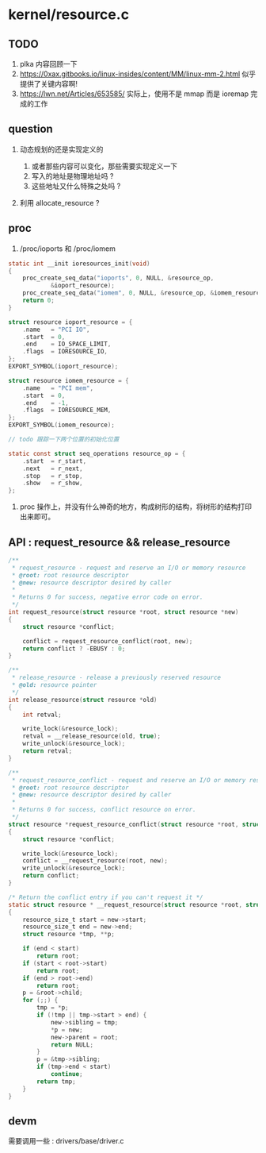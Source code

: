 # kernel/resource.c

## TODO
1. plka 内容回顾一下
2. https://0xax.gitbooks.io/linux-insides/content/MM/linux-mm-2.html 似乎提供了关键内容啊!
4. https://lwn.net/Articles/653585/ 实际上，使用不是 mmap 而是 ioremap 完成的工作

## question
1. 动态规划的还是实现定义的
    1. 或者那些内容可以变化，那些需要实现定义一下
    2. 写入的地址是物理地址吗 ?
    3. 这些地址又什么特殊之处吗 ?

2. 利用 allocate_resource ?

## proc
1. /proc/ioports 和 /proc/iomem


```c
static int __init ioresources_init(void)
{
	proc_create_seq_data("ioports", 0, NULL, &resource_op,
			&ioport_resource);
	proc_create_seq_data("iomem", 0, NULL, &resource_op, &iomem_resource);
	return 0;
}

struct resource ioport_resource = {
	.name	= "PCI IO",
	.start	= 0,
	.end	= IO_SPACE_LIMIT,
	.flags	= IORESOURCE_IO,
};
EXPORT_SYMBOL(ioport_resource);

struct resource iomem_resource = {
	.name	= "PCI mem",
	.start	= 0,
	.end	= -1,
	.flags	= IORESOURCE_MEM,
};
EXPORT_SYMBOL(iomem_resource);

// todo 跟踪一下两个位置的初始化位置

static const struct seq_operations resource_op = {
	.start	= r_start,
	.next	= r_next,
	.stop	= r_stop,
	.show	= r_show,
};
```
1. proc 操作上，并没有什么神奇的地方，构成树形的结构，将树形的结构打印出来即可。


## API : request_resource && release_resource

```c
/**
 * request_resource - request and reserve an I/O or memory resource
 * @root: root resource descriptor
 * @new: resource descriptor desired by caller
 *
 * Returns 0 for success, negative error code on error.
 */
int request_resource(struct resource *root, struct resource *new)
{
	struct resource *conflict;

	conflict = request_resource_conflict(root, new);
	return conflict ? -EBUSY : 0;
}

/**
 * release_resource - release a previously reserved resource
 * @old: resource pointer
 */
int release_resource(struct resource *old)
{
	int retval;

	write_lock(&resource_lock);
	retval = __release_resource(old, true);
	write_unlock(&resource_lock);
	return retval;
}

/**
 * request_resource_conflict - request and reserve an I/O or memory resource
 * @root: root resource descriptor
 * @new: resource descriptor desired by caller
 *
 * Returns 0 for success, conflict resource on error.
 */
struct resource *request_resource_conflict(struct resource *root, struct resource *new)
{
	struct resource *conflict;

	write_lock(&resource_lock);
	conflict = __request_resource(root, new);
	write_unlock(&resource_lock);
	return conflict;
}

/* Return the conflict entry if you can't request it */
static struct resource * __request_resource(struct resource *root, struct resource *new)
{
	resource_size_t start = new->start;
	resource_size_t end = new->end;
	struct resource *tmp, **p;

	if (end < start)
		return root;
	if (start < root->start)
		return root;
	if (end > root->end)
		return root;
	p = &root->child;
	for (;;) {
		tmp = *p;
		if (!tmp || tmp->start > end) {
			new->sibling = tmp;
			*p = new;
			new->parent = root;
			return NULL;
		}
		p = &tmp->sibling;
		if (tmp->end < start)
			continue;
		return tmp;
	}
}
```

## devm

需要调用一些 : drivers/base/driver.c
